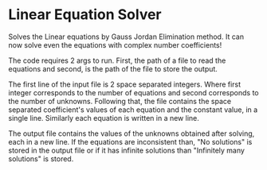 # Linear Equation Solver
Solves the Linear equations by Gauss Jordan Elimination method.
It can now solve even the equations with complex number coefficients!

The code requires 2 args to run.
First, the path of a file to read the equations and second, is the path of the file to store the output.

The first line of the input file is 2 space separated integers. Where first integer corresponds to the number of equations and second corresponds to the number of unknowns.
Following that, the file contains the space separated coefficient's values of each equation and the constant value, in a single line.
Similarly each equation is written in a new line.

The output file contains the values of the unknowns obtained after solving, each in a new line.
If the equations are inconsistent than, "No solutions" is stored in the output file or if it has infinite solutions than "Infinitely many solutions"
is stored.
